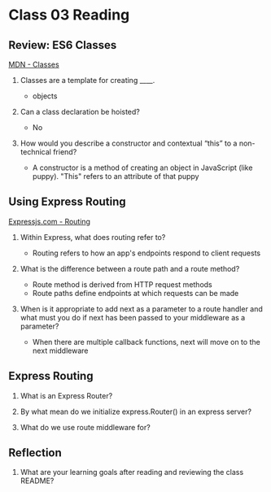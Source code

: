 # Class 03 Reading

## Review: ES6 Classes

[MDN - Classes](https://developer.mozilla.org/en-US/docs/Web/JavaScript/Reference/Classes)
1. Classes are a template for creating ____.
    - objects

2. Can a class declaration be hoisted?
    - No

3. How would you describe a constructor and contextual “this” to a non-technical friend?
    - A constructor is a method of creating an object in JavaScript (like puppy). "This" refers to an attribute of that puppy

## Using Express Routing

[Expressjs.com - Routing](https://expressjs.com/en/guide/routing.html)
1. Within Express, what does routing refer to?
    - Routing refers to how an app's endpoints respond to client requests

2. What is the difference between a route path and a route method?
    - Route method is derived from HTTP request methods
    - Route paths define endpoints at which requests can be made

3. When is it appropriate to add next as a parameter to a route handler and what must you do if next has been passed to your middleware as a parameter?
    - When there are multiple callback functions, next will move on to the next middleware

## Express Routing

1. What is an Express Router?


2. By what mean do we initialize express.Router() in an express server?


3. What do we use route middleware for?


## Reflection

1. What are your learning goals after reading and reviewing the class README?